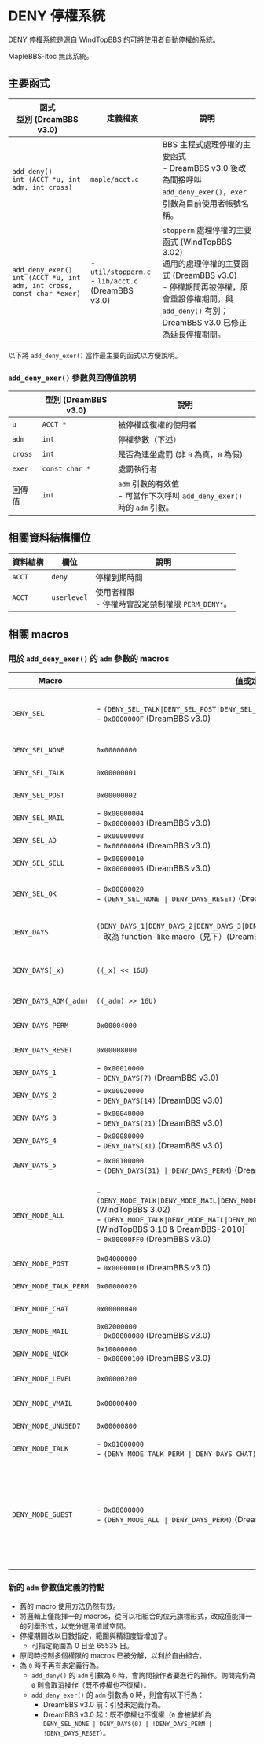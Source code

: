 # DENY 停權系統

DENY 停權系統是源自 WindTopBBS 的可將使用者自動停權的系統。

MapleBBS-itoc 無此系統。

## 主要函式

函式 <br> 型別 (DreamBBS v3.0) | 定義檔案 | 說明
---                           | ---     | ---
`add_deny()` <br> `int (ACCT *u, int adm, int cross)` | `maple/acct.c` | BBS 主程式處理停權的主要函式 <br> - DreamBBS v3.0 後改為間接呼叫 `add_deny_exer()`，`exer` 引數為目前使用者帳號名稱。
`add_deny_exer()` <br> `int (ACCT *u, int adm, int cross, const char *exer)` | - `util/stopperm.c` <br> - `lib/acct.c` (DreamBBS v3.0) | `stopperm` 處理停權的主要函式 (WindTopBBS 3.02) <br> 通用的處理停權的主要函式 (DreamBBS v3.0) <br> - 停權期間再被停權，原會重設停權期間，與 `add_deny()` 有別；DreamBBS v3.0 已修正為延長停權期間。

以下將 `add_deny_exer()` 當作最主要的函式以方便說明。

### `add_deny_exer()` 參數與回傳值說明
　      | 型別 (DreamBBS v3.0) | 說明
---     | ---                  | ---
`u`     | `ACCT *`             | 被停權或復權的使用者
`adm`   | `int`                | 停權參數（下述）
`cross` | `int`                | 是否為連坐處罰 (非 `0` 為真，`0` 為假)
`exer`  | `const char *`       | 處罰執行者
回傳值   | `int`               | `adm` 引數的有效值 <br> - 可當作下次呼叫 `add_deny_exer()` 時的 `adm` 引數。

## 相關資料結構欄位

資料結構 | 欄位  | 說明
---     | ---   | ---
`ACCT`  | `deny` | 停權到期時間
`ACCT`  | `userlevel` | 使用者權限 <br> - 停權時會設定禁制權限 `PERM_DENY*`。

## 相關 macros

### 用於 `add_deny_exer()` 的 `adm` 參數的 macros

Macro | 值或定義 | 出處 | 說明
---   | ---     | ---  | ---
`DENY_SEL`       | - `(DENY_SEL_TALK\|DENY_SEL_POST\|DENY_SEL_MAIL\|DENY_SEL_AD\|DENY_SEL_SELL)` <br> - `0x0000000F` (DreamBBS v3.0) | WindTopBBS 3.02 | `DENY_SEL_*` 的位元遮罩 <br> （不含 `DENY_SEL_OK`） <br> 指定停權原因 <br> - `DENY_SEL_*` 只能擇一。
`DENY_SEL_NONE`  | `0x00000000` | DreamBBS v3.0   | 不進行停權
`DENY_SEL_TALK`  | `0x00000001` | WindTopBBS 3.02 | 停權理由為「不當言論」
`DENY_SEL_POST`  | `0x00000002` | WindTopBBS 3.02 | 停權理由為「Cross Post」
`DENY_SEL_MAIL`  | - `0x00000004` <br> - `0x00000003` (DreamBBS v3.0) | WindTopBBS 3.02 | 停權理由為「散發連鎖信」
`DENY_SEL_AD`    | - `0x00000008` <br> - `0x00000004` (DreamBBS v3.0) | WindTopBBS 3.02 | 停權理由為「散發廣告信」
`DENY_SEL_SELL`  | - `0x00000010` <br> - `0x00000005` (DreamBBS v3.0) | WindTopBBS 3.02 | 停權理由為「販賣非法事物」
`DENY_SEL_OK`    | - `0x00000020` <br> - `(DENY_SEL_NONE \| DENY_DAYS_RESET)` (DreamBBS v3.0) | WindTopBBS 3.02 | 立即復權 <br> - DreamBBS v3.0 起會一併恢復基本使用者權限
`DENY_DAYS`      | `(DENY_DAYS_1\|DENY_DAYS_2\|DENY_DAYS_3\|DENY_DAYS_4\|DENY_DAYS_5)` <br> - 改為 function-like macro（見下）(DreamBBS v3.0) | WindTopBBS 3.02 | `DENY_DAYS_*` 的位元遮罩 <br> 指定停權期間 <br> - `DENY_DAYS_*` 只能擇一。
`DENY_DAYS(_x)`  | `((_x) << 16U)` | DreamBBS v3.0 | 指定停權日數 <br> - 最大值為 65535 日 (約 179.43 年)。
`DENY_DAYS_ADM(_adm)` | `((_adm) >> 16U)` | DreamBBS v3.0 | 取得停權日數用的 macro
`DENY_DAYS_PERM` | `0x00004000` | DreamBBS v3.0 | 無限期停權（設定禁制權限 `PERM_DENYSTOP`）
`DENY_DAYS_RESET`| `0x00008000` | DreamBBS v3.0 | 重設停權期間
`DENY_DAYS_1`    | - `0x00010000` <br> - `DENY_DAYS(7)` (DreamBBS v3.0) | WindTopBBS 3.02 | 停權一星期 (7 日)
`DENY_DAYS_2`    | - `0x00020000` <br> - `DENY_DAYS(14)` (DreamBBS v3.0) | WindTopBBS 3.02 | 停權兩星期 (14 日)
`DENY_DAYS_3`    | - `0x00040000` <br> - `DENY_DAYS(21)` (DreamBBS v3.0) | WindTopBBS 3.02 | 停權參星期 (21 日)
`DENY_DAYS_4`    | - `0x00080000` <br> - `DENY_DAYS(31)` (DreamBBS v3.0) | WindTopBBS 3.02 | 停權一個月 (31 日)
`DENY_DAYS_5`    | - `0x00100000` <br> - `(DENY_DAYS(31) \| DENY_DAYS_PERM)` (DreamBBS v3.0) | WindTopBBS 3.02 | 無限期停權（停權 31 日＋設定禁制權限 `PERM_DENYSTOP`）
`DENY_MODE_ALL`   | - `(DENY_MODE_TALK\|DENY_MODE_MAIL\|DENY_MODE_POST\|DENY_MODE_NICK\|DENY_MODE_GUEST)` <br> (WindTopBBS 3.02) <br> - `(DENY_MODE_TALK\|DENY_MODE_MAIL\|DENY_MODE_POST\|DENY_MODE_NICK)` <br> (WindTopBBS 3.10 & DreamBBS-2010) <br> - `0x00000FF0` (DreamBBS v3.0) | WindTopBBS 3.02 | `DENY_MODE_*` 的位元遮罩 <br> 指定停權權限 <br> - `DENY_MODE_*` 只能擇一或全選；<br> - 可任意組合 (DreamBBS v3.0)。
`DENY_MODE_POST`  | `0x04000000` <br> - `0x00000010` (DreamBBS v3.0) | WindTopBBS 3.02 | 設定禁制權限 `PERM_DENYPOST`
`DENY_MODE_TALK_PERM`  | `0x00000020` | DreamBBS v3.0 | 設定禁制權限 `PERM_DENYTALK`
`DENY_MODE_CHAT`  | `0x00000040` | DreamBBS v3.0 | 設定禁制權限 `PERM_DENYCHAT`
`DENY_MODE_MAIL`  | `0x02000000` <br> - `0x00000080` (DreamBBS v3.0) | WindTopBBS 3.02 | 設定禁制權限 `PERM_DENYMAIL`
`DENY_MODE_NICK`  | `0x10000000` <br> - `0x00000100` (DreamBBS v3.0) | WindTopBBS 3.02 | 設定禁制權限 `PERM_DENYNICK`
`DENY_MODE_LEVEL` | `0x00000200` | DreamBBS v3.0 | 除禁制權限外，只保留 guest 權限
`DENY_MODE_VMAIL` | `0x00000400` | DreamBBS v3.0 | 無限期禁止以同認證信箱註冊
`DENY_MODE_UNUSED7` | `0x00000800` | DreamBBS v3.0 | （未使用）
`DENY_MODE_TALK`  | - `0x01000000` <br> - `(DENY_MODE_TALK_PERM \| DENY_DAYS_CHAT)` (DreamBBS v3.0) | WindTopBBS 3.02 | 設定禁制權限 `PERM_DENYTALK\|PERM_DENYCHAT`
`DENY_MODE_GUEST` | - `0x08000000` <br> - `(DENY_MODE_ALL \| DENY_DAYS_PERM)` (DreamBBS v3.0) | WindTopBBS 3.02 | 設定所有禁制權限 <br> 除禁制權限外，只保留 guest 權限 <br> 無限期禁止以同認證信箱註冊 <br> - 無限期停權（同 `DENY_DAYS_5`）；<br> - 無限期停權（同 `DENY_DAYS_PERM`） (DreamBBS v3.0)。

### 新的 `adm` 參數值定義的特點
- 舊的 macro 使用方法仍然有效。
- 將邏輯上僅能擇一的 macros，從可以相組合的位元旗標形式，改成僅能擇一的列舉形式，以充分運用值域空間。
- 停權期間改以日數指定，範圍與精細度皆增加了。
    - 可指定範圍為 0 日至 65535 日。
- 原同時控制多個權限的 macros 已被分解，以利於自由組合。
- 為 `0` 時不再有未定義行為。
    - `add_deny()` 的 `adm` 引數為 `0` 時，會詢問操作者要進行的操作。詢問完仍為 `0` 則會取消操作（既不停權也不復權）。
    - `add_deny_exer()` 的 `adm` 引數為 `0` 時，則會有以下行為：
        - DreamBBS v3.0 前：引發未定義行為。
        - DreamBBS v3.0 起：既不停權也不復權（`0` 會被解析為 `DENY_SEL_NONE | DENY_DAYS(0) | !DENY_DAYS_PERM | !DENY_DAYS_RESET`）。